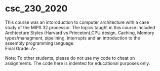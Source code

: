 # csc_230_2020
This course was an intoroduction to computer architecture with a case study of the MIPS 32 processor. The topics taught in this course included Archtecture Styles (Harvard vs Princeton),CPU design, Caching, Memory types/managment, pipelining, interrupts and an introduction to the assembly programming language.  
Final Grade: A- 

Note: To other students, please do not use my code to cheat on assignments. The code here is indented for educational purposes only.

